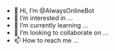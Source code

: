 - 👋 Hi, I’m @AlwaysOnlineBot
- 👀 I’m interested in ...
- 🌱 I’m currently learning ...
- 💞️ I’m looking to collaborate on ...
- 📫 How to reach me ...

<!---
AlwaysOnlineBot/AlwaysOnlineBot is a ✨ special ✨ repository because its `README.md` (this file) appears on your GitHub profile.
You can click the Preview link to take a look at your changes.
--->
